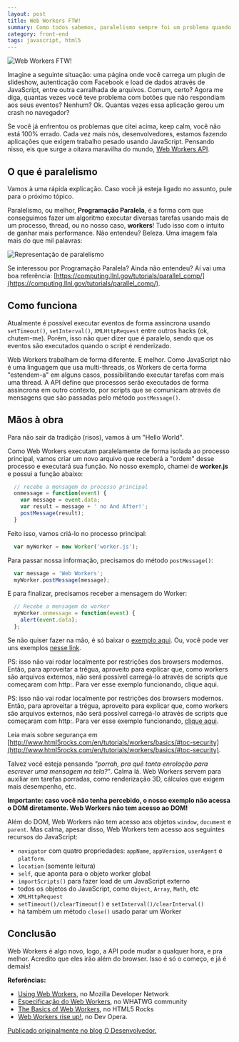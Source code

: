 ```yaml
---
layout: post
title: Web Workers FTW!
summary: Como todos sabemos, paralelismo sempre foi um problema quando estamos falando de JavaScript. Porém, com a Web Workers API a situação muda. Vamos conhecer essa oitava maravilha do mundo!
category: front-end
tags: javascript, html5
---
```

![Web Workers FTW!](http://andafter.org/media/images/posts/thumbs/770x300/webworkers_770x300.jpg)

Imagine a seguinte situação: uma página onde você carrega um plugin de slideshow, autenticação com Facebook e load de dados através de JavaScript, entre outra carralhada de arquivos. Comum, certo? Agora me diga, quantas vezes você teve problema com botões que não respondiam aos seus eventos? Nenhum? Ok. Quantas vezes essa aplicação gerou um crash no navegador?

Se você já enfrentou os problemas que citei acima, keep calm, você não está 100% errado. Cada vez mais nós, desenvolvedores, estamos fazendo aplicações que exigem trabalho pesado usando JavaScript. Pensando nisso, eis que surge a oitava maravilha do mundo, [Web Workers API](http://www.w3.org/TR/workers/).

## O que é paralelismo

Vamos à uma rápida explicação. Caso você já esteja ligado no assunto, pule para o próximo tópico.

Paralelismo, ou melhor, **Programação Paralela**, é a forma com que conseguimos fazer um algoritmo executar diversas tarefas usando mais de um processo, thread, ou no nosso caso, **workers**! Tudo isso com o intuito de ganhar mais performance. Não entendeu? Beleza. Uma imagem fala mais do que mil palavras:

![Representação de paralelismo](http://andafter.org/media/users/1740/web-workers-explained.jpg)

Se interessou por Programação Paralela? Ainda não entendeu? Aí vai uma boa referência: [https://computing.llnl.gov/tutorials/parallel_comp/](https://computing.llnl.gov/tutorials/parallel_comp/).

## Como funciona

Atualmente é possível executar eventos de forma assíncrona usando `setTimeout()`, `setInterval()`, `XMLHttpRequest` entre outros hacks (ok, chutem-me). Porém, isso não quer dizer que é paralelo, sendo que os eventos são executados quando o script é renderizado.

Web Workers trabalham de forma diferente. E melhor. Como JavaScript não é uma linguagem que usa multi-threads, os Workers de certa forma "estendem-a" em alguns casos, possibilitando executar tarefas com mais uma thread. A API define que processos serão executados de forma assíncrona em outro contexto, por scripts que se comunicam através de mensagens que são passadas pelo método `postMessage()`.

## Mãos à obra

Para não sair da tradição (risos), vamos à um "Hello World".

Como Web Workers executam paralelamente de forma isolada ao processo principal, vamos criar um novo arquivo que receberá a "ordem" desse processo e executará sua função. No nosso exemplo, chamei de **worker.js** e possui a função abaixo:

```javascript
  // recebe a mensagem do processo principal
  onmessage = function(event) {
    var message = event.data;
    var result = message + ' no And After!';
    postMessage(result);
  }
```

Feito isso, vamos criá-lo no processo principal:

```javascript
  var myWorker = new Worker('worker.js');
```


Para passar nossa informação, precisamos do método `postMessage()`:


```javascript
  var message = 'Web Workers';
  myWorker.postMessage(message);
```

E para finalizar, precisamos receber a mensagem do Worker:

```javascript
  // Recebe a mensagem do worker
  myWorker.onmessage = function(event) {
    alert(event.data);
  };
```

Se não quiser fazer na mão, é só baixar o [exemplo aqui](http://www.euescuto.com.br/worker-and-after.zip). Ou, você pode ver uns exemplos [nesse link](http://www.html5rocks.com/en/tutorials/workers/basics/#toc-gettingstarted).

PS: isso não vai rodar localmente por restrições dos browsers modernos. Então, para aproveitar a trégua, aproveito para explicar que, como workers são arquivos externos, não será possível carregá-lo através de scripts que começaram com http:. Para ver esse exemplo funcionando, clique aqui.

PS: isso não vai rodar localmente por restrições dos browsers modernos. Então, para aproveitar a trégua, aproveito para explicar que, como workers são arquivos externos, não será possível carregá-lo através de scripts que começaram com http:. Para ver esse exemplo funcionando, [clique aqui](http://www.euescuto.com.br/worker-and-after/worker-andafter.html).

Leia mais sobre segurança em [http://www.html5rocks.com/en/tutorials/workers/basics/#toc-security](http://www.html5rocks.com/en/tutorials/workers/basics/#toc-security).

Talvez você esteja pensando *"porrah, pra quê tanta enrolação para escrever uma mensagem na tela?"*. Calma lá. Web Workers servem para auxiliar em tarefas porradas, como renderização 3D, cálculos que exigem mais desempenho, etc.

**Importante: caso você não tenha percebido, o nosso exemplo não acessa o DOM diretamente. Web Workers não tem acesso ao DOM!**

Além do DOM, Web Workers não tem acesso aos objetos `window`, `document` e `parent`. Mas calma, apesar disso, Web Workers tem acesso aos seguintes recursos do JavaScript:

- `navigator` com quatro propriedades: `appName`, `appVersion`, `userAgent` e `platform`.
- `location` (somente leitura)
- `self`, que aponta para o objeto worker global
- `importScripts()` para fazer load de um JavaScript externo
- todos os objetos do JavaScript, como `Object`, `Array`, `Math`, etc
- `XMLHttpRequest`
- `setTimeout()/clearTimeout()` e `setInterval()/clearInterval()`
- há também um método `close()` usado parar um Worker

## Conclusão

Web Workers é algo novo, logo, a API pode mudar a qualquer hora, e pra melhor. Acredito que eles irão além do browser. Isso é só o começo, e já é demais!

**Referências:**

- [Using Web Workers](https://developer.mozilla.org/en-US/docs/Web/Guide/Performance/Using_web_workers), no Mozilla Developer Network
- [Especificação do Web Workers](http://www.whatwg.org/specs/web-apps/current-work/multipage/workers.html), no WHATWG community
- [The Basics of Web Workers](http://www.html5rocks.com/en/tutorials/workers/basics/), no HTML5 Rocks
- [Web Workers rise up!](https://dev.opera.com/articles/web-workers-rise-up/), no Dev Opera.


[Publicado originalmente no blog O Desenvolvedor.](http://odesenvolvedor.andafter.org/publicacoes/web-workers-ftw.html)
